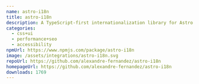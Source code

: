 ```yaml
---
name: astro-i18n
title: astro-i18n
description: A TypeScript-first internationalization library for Astro.
categories:
  - css+ui
  - performance+seo
  - accessibility
npmUrl: https://www.npmjs.com/package/astro-i18n
image: /assets/integrations/astro-i18n.svg
repoUrl: https://github.com/alexandre-fernandez/astro-i18n
homepageUrl: https://github.com/alexandre-fernandez/astro-i18n
downloads: 1769
---
```

